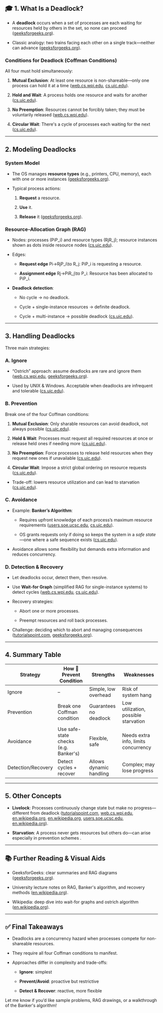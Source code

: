 ## 🎓 1. What Is a Deadlock?

- A **deadlock** occurs when a set of processes are each waiting for resources held by others in the set, so none can proceed ([geeksforgeeks.org](https://www.geeksforgeeks.org/operating-systems/introduction-of-deadlock-in-operating-system/?utm_source=chatgpt.com "Introduction of Deadlock in Operating System - GeeksforGeeks")).
    
- Classic analogy: two trains facing each other on a single track—neither can advance ([geeksforgeeks.org](https://www.geeksforgeeks.org/operating-systems/introduction-of-deadlock-in-operating-system/?utm_source=chatgpt.com "Introduction of Deadlock in Operating System - GeeksforGeeks")).
    

### Conditions for Deadlock (Coffman Conditions)

All four must hold simultaneously:

1. **Mutual Exclusion**: At least one resource is non-shareable—only one process can hold it at a time ([web.cs.wpi.edu](https://web.cs.wpi.edu/~cs3013/c07/lectures/Section07-Deadlocks.pdf?utm_source=chatgpt.com "[PDF] OPERATING SYSTEMS DEADLOCKS"), [cs.uic.edu](https://www.cs.uic.edu/~jbell/CourseNotes/OperatingSystems/7_Deadlocks.html?utm_source=chatgpt.com "Operating Systems: Deadlocks")).
    
2. **Hold and Wait**: A process holds one resource and waits for another ([cs.uic.edu](https://www.cs.uic.edu/~jbell/CourseNotes/OperatingSystems/7_Deadlocks.html?utm_source=chatgpt.com "Operating Systems: Deadlocks")).
    
3. **No Preemption**: Resources cannot be forcibly taken; they must be voluntarily released ([web.cs.wpi.edu](https://web.cs.wpi.edu/~cs3013/c07/lectures/Section07-Deadlocks.pdf?utm_source=chatgpt.com "[PDF] OPERATING SYSTEMS DEADLOCKS")).
    
4. **Circular Wait**: There's a cycle of processes each waiting for the next ([cs.uic.edu](https://www.cs.uic.edu/~jbell/CourseNotes/OperatingSystems/7_Deadlocks.html?utm_source=chatgpt.com "Operating Systems: Deadlocks")).
    

---

## 2. Modeling Deadlocks

### System Model

- The OS manages **resource types** (e.g., printers, CPU, memory), each with one or more instances ([geeksforgeeks.org](https://www.geeksforgeeks.org/operating-systems/deadlock-system-model/?utm_source=chatgpt.com "Deadlock System model - GeeksforGeeks")).
    
- Typical process actions:
    
    1. **Request** a resource.
        
    2. **Use** it.
        
    3. **Release** it ([geeksforgeeks.org](https://www.geeksforgeeks.org/operating-systems/deadlock-system-model/?utm_source=chatgpt.com "Deadlock System model - GeeksforGeeks")).
        

### Resource-Allocation Graph (RAG)

- Nodes: processes (PiP_i) and resource types (RjR_j); resource instances shown as dots inside resource nodes ([cs.uic.edu](https://www.cs.uic.edu/~jbell/CourseNotes/OperatingSystems/7_Deadlocks.html?utm_source=chatgpt.com "Operating Systems: Deadlocks")).
    
- Edges:
    
    - **Request edge** Pi→RjP_i\to R_j: PiP_i is requesting a resource.
        
    - **Assignment edge** Rj→PiR_j\to P_i: Resource has been allocated to PiP_i.
        
- **Deadlock detection**:
    
    - No cycle → no deadlock.
        
    - Cycle + single-instance resources → definite deadlock.
        
    - Cycle + multi-instance → possible deadlock ([cs.uic.edu](https://www.cs.uic.edu/~jbell/CourseNotes/OperatingSystems/7_Deadlocks.html?utm_source=chatgpt.com "Operating Systems: Deadlocks")).
        

---

## 3. Handling Deadlocks

Three main strategies:

### A. Ignore

- “Ostrich” approach: assume deadlocks are rare and ignore them ([web.cs.wpi.edu](https://web.cs.wpi.edu/~cs3013/c07/lectures/Section07-Deadlocks.pdf?utm_source=chatgpt.com "[PDF] OPERATING SYSTEMS DEADLOCKS"), [geeksforgeeks.org](https://www.geeksforgeeks.org/operating-systems/deadlock-system-model/?utm_source=chatgpt.com "Deadlock System model - GeeksforGeeks")).
    
- Used by UNIX & Windows. Acceptable when deadlocks are infrequent and tolerable ([cs.uic.edu](https://www.cs.uic.edu/~jbell/CourseNotes/OperatingSystems/7_Deadlocks.html?utm_source=chatgpt.com "Operating Systems: Deadlocks")).
    

### B. Prevention

Break one of the four Coffman conditions:

1. **Mutual Exclusion**: Only sharable resources can avoid deadlock, not always possible ([cs.uic.edu](https://www.cs.uic.edu/~jbell/CourseNotes/OperatingSystems/7_Deadlocks.html?utm_source=chatgpt.com "Operating Systems: Deadlocks")).
    
2. **Hold & Wait**: Processes must request all required resources at once or release held ones if needing more ([cs.uic.edu](https://www.cs.uic.edu/~jbell/CourseNotes/OperatingSystems/7_Deadlocks.html?utm_source=chatgpt.com "Operating Systems: Deadlocks")).
    
3. **No Preemption**: Force processes to release held resources when they request new ones if unavailable ([cs.uic.edu](https://www.cs.uic.edu/~jbell/CourseNotes/OperatingSystems/7_Deadlocks.html?utm_source=chatgpt.com "Operating Systems: Deadlocks")).
    
4. **Circular Wait**: Impose a strict global ordering on resource requests ([cs.uic.edu](https://www.cs.uic.edu/~jbell/CourseNotes/OperatingSystems/7_Deadlocks.html?utm_source=chatgpt.com "Operating Systems: Deadlocks")).
    

- Trade-off: lowers resource utilization and can lead to starvation ([cs.uic.edu](https://www.cs.uic.edu/~jbell/CourseNotes/OperatingSystems/7_Deadlocks.html?utm_source=chatgpt.com "Operating Systems: Deadlocks")).
    

### C. Avoidance

- Example: **Banker’s Algorithm**:
    
    - Requires upfront knowledge of each process’s maximum resource requirements ([users.soe.ucsc.edu](https://users.soe.ucsc.edu/~sbrandt/111/Slides/chapter6.pdf?utm_source=chatgpt.com "[PDF] Chapter 6 Deadlocks"), [cs.uic.edu](https://www.cs.uic.edu/~jbell/CourseNotes/OperatingSystems/7_Deadlocks.html?utm_source=chatgpt.com "Operating Systems: Deadlocks")).
        
    - OS grants requests only if doing so keeps the system in a _safe state_—one where a safe sequence exists ([cs.uic.edu](https://www.cs.uic.edu/~jbell/CourseNotes/OperatingSystems/7_Deadlocks.html?utm_source=chatgpt.com "Operating Systems: Deadlocks")).
        
- Avoidance allows some flexibility but demands extra information and reduces concurrency.
    

### D. Detection & Recovery

- Let deadlocks occur, detect them, then resolve.
    
- Use **Wait-for Graph** (simplified RAG for single-instance systems) to detect cycles ([web.cs.wpi.edu](https://web.cs.wpi.edu/~cs3013/c07/lectures/Section07-Deadlocks.pdf?utm_source=chatgpt.com "[PDF] OPERATING SYSTEMS DEADLOCKS"), [cs.uic.edu](https://www.cs.uic.edu/~jbell/CourseNotes/OperatingSystems/7_Deadlocks.html?utm_source=chatgpt.com "Operating Systems: Deadlocks")).
    
- Recovery strategies:
    
    - Abort one or more processes.
        
    - Preempt resources and roll back processes.
        
- Challenge: deciding which to abort and managing consequences ([tutorialspoint.com](https://www.tutorialspoint.com/deadlock-system-model?utm_source=chatgpt.com "Deadlock System Model - Tutorialspoint"), [geeksforgeeks.org](https://www.geeksforgeeks.org/operating-systems/deadlock-system-model/?utm_source=chatgpt.com "Deadlock System model - GeeksforGeeks")).
    

---

## 4. Summary Table

|Strategy|How  Prevent Condition|Strengths|Weaknesses|
|---|---|---|---|
|Ignore|–|Simple, low overhead|Risk of system hang|
|Prevention|Break one Coffman condition|Guarantees no deadlock|Low utilization, possible starvation|
|Avoidance|Use safe-state checks (e.g. Banker's)|Flexible, safe|Needs extra info, limits concurrency|
|Detection/Recovery|Detect cycles + recover|Allows dynamic handling|Complex; may lose progress|

---

## 5. Other Concepts

- **Livelock**: Processes continuously change state but make no progress—different from deadlock ([tutorialspoint.com](https://www.tutorialspoint.com/deadlock-system-model?utm_source=chatgpt.com "Deadlock System Model - Tutorialspoint"), [web.cs.wpi.edu](https://web.cs.wpi.edu/~cs3013/c07/lectures/Section07-Deadlocks.pdf?utm_source=chatgpt.com "[PDF] OPERATING SYSTEMS DEADLOCKS"), [en.wikipedia.org](https://en.wikipedia.org/wiki/Deadlock_prevention_algorithms?utm_source=chatgpt.com "Deadlock prevention algorithms"), [en.wikipedia.org](https://en.wikipedia.org/wiki/Wait-for_graph?utm_source=chatgpt.com "Wait-for graph"), [users.soe.ucsc.edu](https://users.soe.ucsc.edu/~sbrandt/111/Slides/chapter6.pdf?utm_source=chatgpt.com "[PDF] Chapter 6 Deadlocks"), [en.wikipedia.org](https://en.wikipedia.org/wiki/Deadlock_%28computer_science%29?utm_source=chatgpt.com "Deadlock (computer science)")).
    
- **Starvation**: A process never gets resources but others do—can arise especially in prevention schemes .
    

---

## 📚 Further Reading & Visual Aids

- GeeksforGeeks: clear summaries and RAG diagrams ([geeksforgeeks.org](https://www.geeksforgeeks.org/operating-systems/deadlock-system-model/?utm_source=chatgpt.com "Deadlock System model - GeeksforGeeks")).
    
- University lecture notes on RAG, Banker's algorithm, and recovery methods ([en.wikipedia.org](https://en.wikipedia.org/wiki/Deadlock_prevention_algorithms?utm_source=chatgpt.com "Deadlock prevention algorithms")).
    
- Wikipedia: deep dive into wait-for graphs and ostrich algorithm ([en.wikipedia.org](https://en.wikipedia.org/wiki/Wait-for_graph?utm_source=chatgpt.com "Wait-for graph")).
    

---

## ✅ Final Takeaways

- Deadlocks are a concurrency hazard when processes compete for non-shareable resources.
    
- They require all four Coffman conditions to manifest.
    
- Approaches differ in complexity and trade-offs:
    
    - **Ignore**: simplest
        
    - **Prevent/Avoid**: proactive but restrictive
        
    - **Detect & Recover**: reactive, more flexible
        

Let me know if you’d like sample problems, RAG drawings, or a walkthrough of the Banker's algorithm!